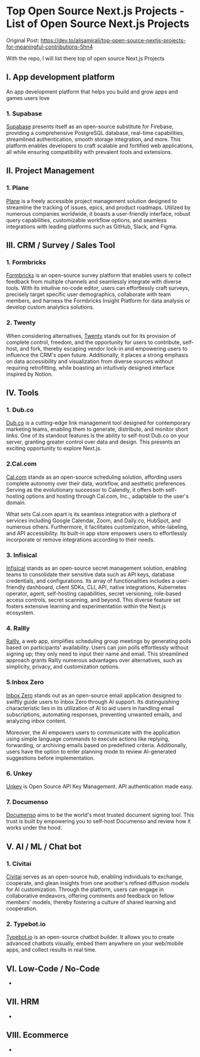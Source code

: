 # Top Open Source Next.js Projects - List of Open Source Next.js Projects

Original Post: https://dev.to/alisamirali/top-open-source-nextjs-projects-for-meaningful-contributions-5hn4

With the repo, I will list there top of open source Next.js Projects

## I. App development platform
An app development platform that helps you build and grow apps and games users love

### 1. Supabase
[Supabase](https://github.com/supabase/supabase) presents itself as an open-source substitute for Firebase, providing a comprehensive PostgreSQL database, real-time capabilities, streamlined authentication, smooth storage integration, and more. 
This platform enables developers to craft scalable and fortified web applications, all while ensuring compatibility with prevalent tools and extensions.


## II. Project Management

### 1. Plane
[Plane](https://github.com/makeplane/plane) is a freely accessible project management solution designed to streamline the tracking of issues, epics, and product roadmaps. Utilized by numerous companies worldwide, it boasts a user-friendly interface, robust query capabilities, customizable workflow options, and seamless integrations with leading platforms such as GitHub, Slack, and Figma.


## III. CRM / Survey / Sales Tool

### 1. Formbricks
[Formbricks](https://github.com/formbricks/formbricks) is an open-source survey platform that enables users to collect feedback from multiple channels and seamlessly integrate with diverse tools. With its intuitive no-code editor, users can effortlessly craft surveys, precisely target specific user demographics, collaborate with team members, and harness the Formbricks Insight Platform for data analysis or develop custom analytics solutions.

### 2. Twenty
When considering alternatives, [Twenty](https://github.com/twentyhq/twenty) stands out for its provision of complete control, freedom, and the opportunity for users to contribute, self-host, and fork, thereby escaping vendor lock-in and empowering users to influence the CRM's open future. Additionally, it places a strong emphasis on data accessibility and visualization from diverse sources without requiring retrofitting, while boasting an intuitively designed interface inspired by Notion.

## IV. Tools

### 1. Dub.co
[Dub.co](https://github.com/dubinc/dub) is a cutting-edge link management tool designed for contemporary marketing teams, enabling them to generate, distribute, and monitor short links. One of its standout features is the ability to self-host Dub.co on your server, granting greater control over data and design. This presents an exciting opportunity to explore Next.js.

### 2.Cal.com
[Cal.com](https://github.com/calcom/cal.com) stands as an open-source scheduling solution, affording users complete autonomy over their data, workflow, and aesthetic preferences. Serving as the evolutionary successor to Calendly, it offers both self-hosting options and hosting through Cal.com, Inc., adaptable to the user's domain.

What sets Cal.com apart is its seamless integration with a plethora of services including Google Calendar, Zoom, and Daily.co, HubSpot, and numerous others. Furthermore, it facilitates customization, white-labeling, and API accessibility. Its built-in app store empowers users to effortlessly incorporate or remove integrations according to their needs.

### 3. Infisical 
[Infisical](https://github.com/Infisical/infisical) stands as an open-source secret management solution, enabling teams to consolidate their sensitive data such as API keys, database credentials, and configurations. Its array of functionalities includes a user-friendly dashboard, client SDKs, CLI, API, native integrations, Kubernetes operator, agent, self-hosting capabilities, secret versioning, role-based access controls, secret scanning, and beyond. This diverse feature set fosters extensive learning and experimentation within the Next.js ecosystem.

### 4. Rallly
[Rallly](https://github.com/lukevella/rallly), a web app, simplifies scheduling group meetings by generating polls based on participants' availability. Users can join polls effortlessly without signing up; they only need to input their name and email. This streamlined approach grants Rallly numerous advantages over alternatives, such as simplicity, privacy, and customization options.

### 5.Inbox Zero
[Inbox Zero](https://github.com/elie222/inbox-zero) stands out as an open-source email application designed to swiftly guide users to Inbox Zero through AI support. Its distinguishing characteristic lies in its utilization of AI to aid users in handling email subscriptions, automating responses, preventing unwanted emails, and analyzing inbox content.

Moreover, the AI empowers users to communicate with the application using simple language commands to execute actions like replying, forwarding, or archiving emails based on predefined criteria. Additionally, users have the option to enter planning mode to review AI-generated suggestions before implementation.

### 6. Unkey
[Unkey](https://github.com/unkeyed/unkey) is Open Source API Key Management. API authentication made easy.

### 7. Documenso
[Documenso](https://github.com/documenso/documenso) aims to be the world's most trusted document signing tool. This trust is built by empowering you to self-host Documenso and review how it works under the hood.

## V. AI / ML / Chat bot

### 1. Civitai  
[Civitai](https://github.com/civitai/civitai) serves as an open-source hub, enabling individuals to exchange, cooperate, and glean insights from one another's refined diffusion models for AI customization. Through the platform, users can engage in collaborative endeavors, offering comments and feedback on fellow members' models, thereby fostering a culture of shared learning and cooperation.

### 2. Typebot.io
[Typebot.io](https://github.com/baptisteArno/typebot.io) is an open-source chatbot builder. It allows you to create advanced chatbots visually, embed them anywhere on your web/mobile apps, and collect results in real time.

## VI. Low-Code / No-Code
- 
## VII. HRM
-
## VIII. Ecommerce
-

